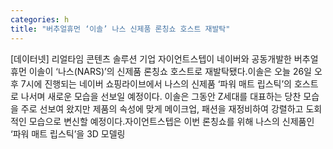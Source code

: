 ```yaml
---
categories: h
title: "버추얼휴먼 ‘이솔’ 나스 신제품 론칭쇼 호스트 재발탁"
---
```

[데이터넷] 리얼타임 콘텐츠 솔루션 기업 자이언트스텝이 네이버와 공동개발한 버추얼휴먼 이솔이 ‘나스(NARS)’의 신제품 론칭쇼 호스트로 재발탁됐다.이솔은 오늘 26일 오후 7시에 진행되는 네이버 쇼핑라이브에서 나스의 신제품 ‘파워 매트 립스틱’의 호스트로 나서며 새로운 모습을 선보일 예정이다. 이솔은 그동안 Z세대를 대표하는 당찬 모습을 주로 선보여 왔지만 제품의 속성에 맞게 메이크업, 패션을 재정비하여 강렬하고 도회적인 모습으로 변신할 예정이다.자이언트스텝은 이번 론칭쇼를 위해 나스의 신제품인 ‘파워 매트 립스틱’을 3D 모델링